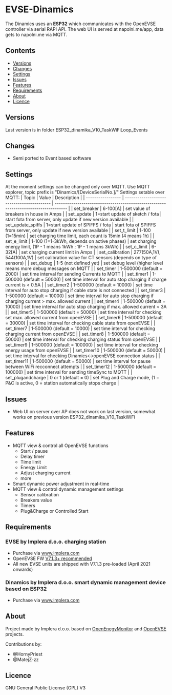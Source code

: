 # EVSE-Dinamics



The Dinamics uses an **ESP32** which communicates with the OpenEVSE controller via serial RAPI API. The web UI is served at napolni.me/app, data gets to napolni.me via MQTT.


## Contents

<!-- toc -->
- [Versions](#versions)
- [Changes](#changes)
- [Settings](#settings)
- [Issues](#issues)
- [Features](#features)
- [Requirements](#requirements)
- [About](#about)
- [Licence](#licence)

<!-- tocstop -->


## Versions

Last version is in folder ESP32_dinamika_V10_TaskWiFiLoop_Events


## Changes

- Semi ported to Event based software

## Settings

At the moment settings can be changed only over MQTT. Use MQTT explorer, topic prefix is "Dinamics/[DeviceSerialNo.]/"
Settings setable over MQTT:
|       Topic       |                    Value                   |                                     Description                                      |
| ----------------- | ------------------------------------------ | ------------------------------------------------------------------------------------ |
| set_breaker       | 6-100[A]                                   | set value of breakers in house in Amps                                               |
| set_update        | 1=start update of sketch / fota            | start fota from server, only update if new version available                         |
| set_update_spiffs | 1=start update of SPIFFS / fota            | start fota of SPIFFS from server, only update if new version available               |
| set_t_limit       | 1-100 (1=15min)                            | set charging time limit, each count is 15min (4 means 1h)                            |
| set_e_limit       | 1-100 (1=1-3kWh, depends on active phases) | set charging energy limit, (1P - 1 means 1kWh ; 1P - 1 means 3kWh)                   |
| set_c_limit       | 6-32[A]                                    | set charging current limit in Amps                                                   |
| set_calibration   | 277(50A,1V), 544(100A,1V)                  | set calibration value for CT sensors (depends on type of sensors)                    |
| set_debug         | 1-5 (not defined yet)                      | set debug level (higher level means more debug messages on MQTT                      |
| set_timer         | 1-500000 (default = 2000)                  | set time interval for sending Currents to MQTT                                       |
| set_timer1        | 1-500000 (default = 50000)                 | set time interval for auto stop charging if charge current is < 0.5A                 |
| set_timer2        | 1-500000 (default = 10000)                 | set time interval for auto stop charging if cable state is not connected             |
| set_timer3        | 1-500000 (default = 10000)                 | set time interval for auto stop charging if charging current > max. allowed current  |
| set_timer4        | 1-500000 (default = 10000)                 | set time interval for auto stop charging if max. allowed current < 3A                |
| set_timer5        | 1-500000 (default = 50000)                 | set time interval for checking set max. allowed current from openEVSE                |
| set_timer6        | 1-500000 (default = 30000)                 | set time interval for checking cable state from openEVSE                             |
| set_timer7        | 1-500000 (default = 10000)                 | set time interval for checking charging current from openEVSE                        |
| set_timer8        | 1-500000 (default = 50000)                 | set time interval for checking charging status from openEVSE                         |
| set_timer9        | 1-500000 (default = 100000)                | set time interval for checking energy usage from openEVSE                            |
| set_timer10       | 1-500000 (default = 50000)                 | set time interval for checking Dinamics<->openEVSE connection status                 |
| set_timer11       | 1-500000 (default = 50000)                 | set time interval for pause between WiFi recconnect attempts                         |
| set_timer12       | 1-500000 (default = 100000)                | set time interval for sending timeSync to MQTT                                       |
| set_plugandcharge | 0 or 1 (default = 0)                       | set Plug and Charge mode, (1 = P&C is active, 0 = station automatically stops charge |

## Issues

- Web UI on server over AP does not work on last version, somewhat works on previous version ESP32_dinamika_V10_TaskWiFi


## Features

- MQTT view & control all OpenEVSE functions
  - Start / pause
  - Delay timer
  - Time limit
  - Energy Limit
  - Adjust charging current
  - more
- Smart dynamic power adjustment in real-time
- MQTT view & control dynamic management settings
  - Sensor calibration
  - Breakers value
  - Timers
  - Plug&Charge or Controlled Start


## Requirements

### EVSE by Implera d.o.o. charging station

- Purchase via www.implera.com
- OpenEVSE FW [V7.1.3+ recommended](https://github.com/OpenEVSE/open_evse/releases)
- All new EVSE units are shipped with V7.1.3 pre-loaded (April 2021 onwards)

### Dinamics by Implera d.o.o. smart dynamic management device based on ESP32
- Purchase via www.implera.com

## About

Project made by Implera d.o.o. based on [OpenEnegyMonitor](http://openenergymonitor.org) and [OpenEVSE](https://openevse.com) projects.

Contributions by:

- @HornyPriest
- @MatejZ-zz


## Licence

GNU General Public License (GPL) V3